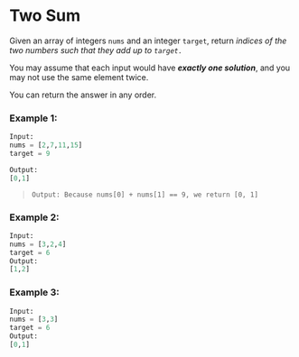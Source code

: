 # Two Sum

Given an array of integers `nums` and an integer `target`, return _indices of the two numbers such that they add up to `target.`_

You may assume that each input would have ***exactly one solution***, and you may not use the same element twice.

You can return the answer in any order.

 

### Example 1:
``` python
Input:
nums = [2,7,11,15]
target = 9

Output: 
[0,1]
```
> `Output: Because nums[0] + nums[1] == 9, we return [0, 1]`
 

### Example 2:
``` python
Input: 
nums = [3,2,4]
target = 6
Output: 
[1,2]
```
### Example 3:
``` python
Input: 
nums = [3,3]
target = 6
Output: 
[0,1]
```
